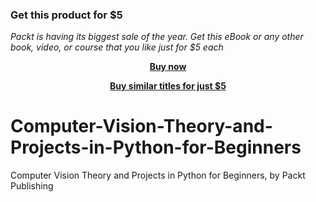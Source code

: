 
### Get this product for $5

<i>Packt is having its biggest sale of the year. Get this eBook or any other book, video, or course that you like just for $5 each</i>


<b><p align='center'>[Buy now](https://packt.link/9781801815949)</p></b>


<b><p align='center'>[Buy similar titles for just $5](https://subscription.packtpub.com/search)</p></b>


# Computer-Vision-Theory-and-Projects-in-Python-for-Beginners
Computer Vision Theory and Projects in Python for Beginners, by Packt Publishing
